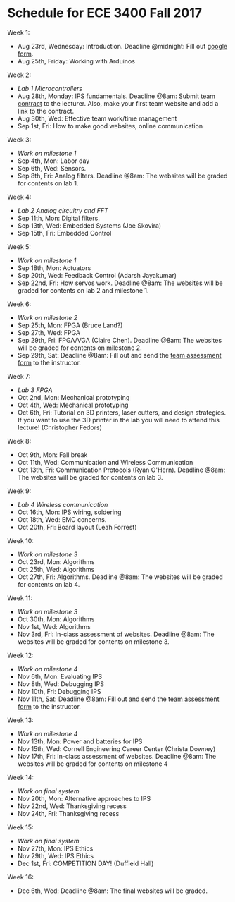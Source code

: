 # Schedule for ECE 3400 Fall 2017

Week 1:
* Aug 23rd, Wednesday: Introduction. Deadline @midnight: Fill out [google form](https://goo.gl/forms/G54ZCPmXbgT65QS32).
* Aug 25th, Friday: Working with Arduinos

Week 2:
* *Lab 1 Microcontrollers*
* Aug 28th, Monday: IPS fundamentals. Deadline @8am: Submit [team contract](./Teamwork/Team_Contract.md) to the lecturer. Also, make your first team website and add a link to the contract.
* Aug 30th, Wed: Effective team work/time management
* Sep 1st, Fri: How to make good websites, online communication

Week 3:
* *Work on milestone 1*
* Sep 4th, Mon: Labor day
* Sep 6th, Wed: Sensors.
* Sep 8th, Fri: Analog filters. Deadline @8am: The websites will be graded for contents on lab 1.

Week 4:
* *Lab 2 Analog circuitry and FFT*
* Sep 11th, Mon: Digital filters.
* Sep 13th, Wed: Embedded Systems (Joe Skovira)
* Sep 15th, Fri: Embedded Control 

Week 5:
* *Work on milestone 1*
* Sep 18th, Mon: Actuators
* Sep 20th, Wed: Feedback Control (Adarsh Jayakumar)
* Sep 22nd, Fri: How servos work. Deadline @8am: The websites will be graded for contents on lab 2 and milestone 1.

Week 6:
* *Work on milestone 2*
* Sep 25th, Mon: FPGA (Bruce Land?)
* Sep 27th, Wed: FPGA
* Sep 29th, Fri: FPGA/VGA (Claire Chen). Deadline @8am: The websites will be graded for contents on milestone 2.
* Sep 29th, Sat: Deadline @8am: Fill out and send the [team assessment form](./Teamwork/GroupProcess-QualitativePeerSelfEval.docx) to the instructor.

Week 7:
* *Lab 3 FPGA*
* Oct 2nd, Mon: Mechanical prototyping
* Oct 4th, Wed: Mechanical prototyping 
* Oct 6th, Fri: Tutorial on 3D printers, laser cutters, and design strategies. If you want to use the 3D printer in the lab you will need to attend this lecture! (Christopher Fedors)

Week 8:
* Oct 9th, Mon: Fall break
* Oct 11th, Wed: Communication and Wireless Communication
* Oct 13th, Fri: Communication Protocols (Ryan O'Hern). Deadline @8am: The websites will be graded for contents on lab 3.

Week 9:
* *Lab 4 Wireless communication*
* Oct 16th, Mon: IPS wiring, soldering
* Oct 18th, Wed: EMC concerns. 
* Oct 20th, Fri: Board layout (Leah Forrest)

Week 10:
* *Work on milestone 3*
* Oct 23rd, Mon: Algorithms
* Oct 25th, Wed: Algorithms
* Oct 27th, Fri: Algorithms. Deadline @8am: The websites will be graded for contents on lab 4.

Week 11:
* *Work on milestone 3*
* Oct 30th, Mon: Algorithms
* Nov 1st, Wed: Algorithms
* Nov 3rd, Fri: In-class assessment of websites. Deadline @8am: The websites will be graded for contents on milestone 3.

Week 12:
* *Work on milestone 4*
* Nov 6th, Mon: Evaluating IPS
* Nov 8th, Wed: Debugging IPS
* Nov 10th, Fri: Debugging IPS
* Nov 11th, Sat: Deadline @8am: Fill out and send the [team assessment form](./Teamwork/GroupProcess-QualitativePeerSelfEval.docx) to the instructor.

Week 13:
* *Work on milestone 4*
* Nov 13th, Mon: Power and batteries for IPS
* Nov 15th, Wed: Cornell Engineering Career Center (Christa Downey)
* Nov 17th, Fri: In-class assessment of websites. Deadline @8am: The websites will be graded for contents on milestone 4

Week 14:
* *Work on final system*
* Nov 20th, Mon: Alternative approaches to IPS
* Nov 22nd, Wed: Thanksgiving recess
* Nov 24th, Fri: Thanksgiving recess

Week 15:
* *Work on final system*
* Nov 27th, Mon: IPS Ethics
* Nov 29th, Wed: IPS Ethics
* Dec 1st, Fri: COMPETITION DAY! (Duffield Hall)

Week 16:
- Dec 6th, Wed: Deadline @8am: The final websites will be graded.

